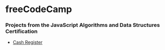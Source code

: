 # freeCodeCamp

### Projects from the JavaScript Algorithms and Data Structures Certification

* [Cash Register](https://www.freecodecamp.org/learn/javascript-algorithms-and-data-structures/javascript-algorithms-and-data-structures-projects/cash-register)

